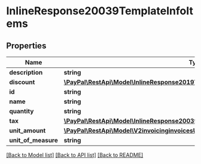 # InlineResponse20039TemplateInfoItems

## Properties
Name | Type | Description | Notes
------------ | ------------- | ------------- | -------------
**description** | **string** |  | [optional] 
**discount** | [**\PayPal\RestApi\Model\InlineResponse2019TemplateInfoDiscount**](InlineResponse2019TemplateInfoDiscount.md) |  | [optional] 
**id** | **string** |  | [optional] 
**name** | **string** |  | [optional] 
**quantity** | **string** |  | [optional] 
**tax** | [**\PayPal\RestApi\Model\InlineResponse20039TemplateInfoAmountBreakdownShippingTax**](InlineResponse20039TemplateInfoAmountBreakdownShippingTax.md) |  | [optional] 
**unit_amount** | [**\PayPal\RestApi\Model\V2invoicinginvoicesUnitAmount**](V2invoicinginvoicesUnitAmount.md) |  | [optional] 
**unit_of_measure** | **string** |  | [optional] 

[[Back to Model list]](../README.md#documentation-for-models) [[Back to API list]](../README.md#documentation-for-api-endpoints) [[Back to README]](../README.md)


